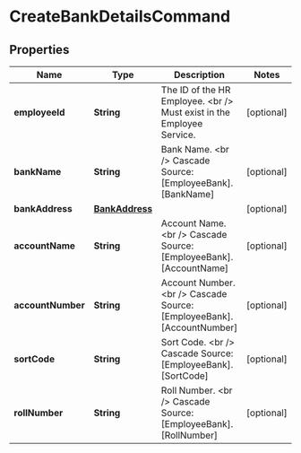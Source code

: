 

# CreateBankDetailsCommand


## Properties

| Name | Type | Description | Notes |
|------------ | ------------- | ------------- | -------------|
|**employeeId** | **String** | The ID of the HR Employee. &lt;br /&gt;  Must exist in the Employee Service. |  [optional] |
|**bankName** | **String** | Bank Name. &lt;br /&gt;  Cascade Source: [EmployeeBank].[BankName] |  [optional] |
|**bankAddress** | [**BankAddress**](BankAddress.md) |  |  [optional] |
|**accountName** | **String** | Account Name. &lt;br /&gt;  Cascade Source: [EmployeeBank].[AccountName] |  [optional] |
|**accountNumber** | **String** | Account Number. &lt;br /&gt;  Cascade Source: [EmployeeBank].[AccountNumber] |  [optional] |
|**sortCode** | **String** | Sort Code. &lt;br /&gt;  Cascade Source: [EmployeeBank].[SortCode] |  [optional] |
|**rollNumber** | **String** | Roll Number. &lt;br /&gt;  Cascade Source: [EmployeeBank].[RollNumber] |  [optional] |



